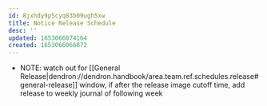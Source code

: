 ```yaml
---
id: 8jxhdy9p5cyq83b09ugh5xw
title: Notice Release Schedule
desc: ''
updated: 1653066074164
created: 1653066066872
---
```


- NOTE: watch out for [[General Release|dendron://dendron.handbook/area.team.ref.schedules.release#general-release]] window, if after the release image cutoff time, add release to weekly journal of following week
